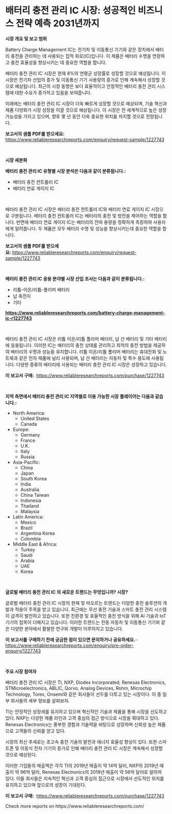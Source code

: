 <p><h1>배터리 충전 관리 IC 시장: 성공적인 비즈니스 전략 예측 2031년까지</h1></p><p><strong>시장 개요 및 보고 범위</strong></p>
<p><p>Battery Charge Management IC는 전기차 및 이동통신 기기와 같은 장치에서 배터리 충전을 관리하는 데 사용되는 집적 회로(IC)입니다. 이 제품은 배터리 수명을 연장하고 충전 효율성을 향상시키는 데 중요한 역할을 합니다.</p><p>배터리 충전 관리 IC 시장은 현재 8%의 연평균 성장률로 성장할 것으로 예상됩니다. 이 시장은 전기차 산업의 증가 및 이동통신 기기 사용량의 증가로 인해 계속해서 성장할 것으로 예상됩니다. 최근의 시장 동향은 보다 효율적이고 안정적인 배터리 충전 관리 시스템에 대한 수요가 증가하고 있음을 보여줍니다.</p><p>미래에는 배터리 충전 관리 IC 시장이 더욱 빠르게 성장할 것으로 예상되며, 기술 혁신과 제품 다양화가 시장 성장을 이끌 것으로 예상됩니다. 이 시장은 전 세계적으로 높은 성장 가능성을 가지고 있으며, 향후 몇 년 동안 더욱 중요한 위치를 차지할 것으로 전망됩니다.</p></p>
<p><strong>보고서의 샘플 PDF를 받으세요:</strong> <a href="https://www.reliableresearchreports.com/enquiry/request-sample/1227743">https://www.reliableresearchreports.com/enquiry/request-sample/1227743</a></p>
<p>&nbsp;</p>
<p><strong>시장 세분화</strong></p>
<p><strong>배터리 충전 관리 IC 유형별 시장 분석은 다음과 같이 분류됩니다.:</strong></p>
<p><ul><li>배터리 충전 컨트롤러 IC</li><li>배터리 연료 게이지 IC</li></ul></p>
<p>&nbsp;</p>
<p><p>배터리 충전 관리 IC 시장은 배터리 충전 컨트롤러 IC와 배터리 연료 게이지 IC 시장으로 구분됩니다. 배터리 충전 컨트롤러 IC는 배터리의 충전 및 방전을 제어하는 역할을 합니다. 반면에 배터리 연료 게이지 IC는 배터리의 잔여 용량을 정확하게 측정하여 사용자에게 알려줍니다. 두 제품은 모두 배터리 수명 및 성능을 향상시키는데 중요한 역할을 합니다.</p></p>
<p><strong>보고서의 샘플 PDF를 받으세요:</strong>&nbsp;<a href="https://www.reliableresearchreports.com/enquiry/request-sample/1227743">https://www.reliableresearchreports.com/enquiry/request-sample/1227743</a></p>
<p>&nbsp;</p>
<p><strong> 배터리 충전 관리 IC 응용 분야별 시장 산업 조사는 다음과 같이 분류됩니다.:</strong></p>
<p><ul><li>리튬-이온/리튬-폴리머 배터리</li><li>납 축전지</li><li>기타</li></ul></p>
<p><strong><a href="https://www.reliableresearchreports.com/battery-charge-management-ic-r1227743">https://www.reliableresearchreports.com/battery-charge-management-ic-r1227743</a></strong></p>
<p>&nbsp;</p>
<p><p>배터리 충전 관리 IC 시장은 리튬 이온/리튬 폴리머 배터리, 납 산 배터리 및 기타 배터리에 응용됩니다. 이러한 IC는 배터리의 충전 상태를 관리하고 최적의 충전 방법을 제공하여 배터리의 수명과 성능을 유지합니다. 리튬 이온/리튬 폴리머 배터리는 휴대전화 및 노트북과 같은 전자 제품에 널리 사용되며, 납 산 배터리는 자동차 및 특수 용도에 사용됩니다. 다양한 종류의 배터리에 사용되는 배터리 충전 관리 IC 시장은 성장하고 있습니다.</p></p>
<p><strong>이 보고서 구매:</strong>&nbsp; <a href="https://www.reliableresearchreports.com/purchase/1227743">https://www.reliableresearchreports.com/purchase/1227743</a></p>
<p>&nbsp;</p>
<p><strong>지역 측면에서 배터리 충전 관리 IC 지역별로 이용 가능한 시장 플레이어는 다음과 같습니다.:</strong></p>
<p><ul>
    <li>
        North America:
        <ul>
            <li>United States</li>
            <li>Canada</li>
        </ul>
    </li>
    <li>
        Europe:
        <ul>
            <li>Germany</li>
            <li>France</li>
            <li>U.K.</li>
            <li>Italy</li>
            <li>Russia</li>
        </ul>
    </li>
    <li>
        Asia-Pacific:
        <ul>
            <li>China</li>
            <li>Japan</li>
            <li>South Korea</li>
            <li>India</li>
            <li>Australia</li>
            <li>China Taiwan</li>
            <li>Indonesia</li>
            <li>Thailand</li>
            <li>Malaysia</li>
        </ul>
    </li>
    <li>
        Latin America:
        <ul>
            <li>Mexico</li>
            <li>Brazil</li>
            <li>Argentina Korea</li>
            <li>Colombia</li>
        </ul>
    </li>
    <li>
        Middle East & Africa:
        <ul>
            <li>Turkey</li>
            <li>Saudi</li>
            <li>Arabia</li>
            <li>UAE</li>
            <li>Korea</li>
        </ul>
    </li>
    </ul></p>
<p>&nbsp;</p>
<p><strong>글로벌 배터리 충전 관리 IC 의 새로운 트렌드는 무엇입니까? 시장?</strong></p>
<p><p>글로벌 배터리 충전 관리 IC 시장의 현재 및 떠오르는 트렌드는 다양한 충전 솔루션의 개발과 적용이 주목을 받고 있습니다. 최근에는 무선 충전 기술과 스마트 충전 관리 시스템이 급격히 발전하고 있습니다. 또한 친환경 및 효율적인 충전 방식을 위해 AI 기술과 IoT 기기의 접목이 더해지고 있습니다. 이러한 트렌드는 전동 자동차 및 이동통신 기기와 같은 다양한 분야에서 활발한 연구와 개발이 이루어지고 있습니다.</p></p>
<p><strong>이 보고서를 구매하기 전에 궁금한 점이 있으면 문의하거나 공유하세요.</strong>- <a href="https://www.reliableresearchreports.com/enquiry/pre-order-enquiry/1227743">https://www.reliableresearchreports.com/enquiry/pre-order-enquiry/1227743</a></p>
<p>&nbsp;</p>
<p><strong>주요 시장 참여자</strong></p>
<p><p>배터리 충전 관리 IC 시장은 TI, NXP, Diodes Incorporated, Renesas Electronics, STMicroelectronics, ABLIC, Qorvo, Analog Devices, Rohm, Microchip Technology, Torex, Onsemi와 같은 회사들이 선두를 다투고 있는 시장이다. 이 중 일부 회사들의 세부 정보를 살펴보자.</p><p>TI는 안정적인 성장세를 유지하고 있으며 혁신적인 기술과 제품을 통해 시장을 선도하고 있다. NXP는 다양한 제품 라인과 고객 중심의 접근 방식으로 시장을 확대하고 있다. Renesas Electronics는 풍부한 경험과 기술력을 바탕으로 성장하며 신뢰성 높은 제품으로 고객들의 신뢰를 얻고 있다.</p><p>시장의 최신 추세로는 초고속 충전 기술의 발전과 에너지 효율성 향상이 있다. 또한 스마트폰 및 이동식 전자 기기의 증가로 인해 배터리 충전 관리 IC 시장은 계속해서 성장할 것으로 예상된다.</p><p>이러한 기업들의 매출액은 각각 TI의 2019년 매출이 약 14억 달러, NXP의 2019년 매출이 약 96억 달러, Renesas Electronics의 2019년 매출이 약 56억 달러로 알려져 있다. 이들 회사들은 지속적인 혁신과 고객 중심의 접근으로 시장에서 선도적인 위치를 유지하고 있으며 앞으로의 성장이 기대된다.</p></p>
<p><strong>이 보고서 구매:</strong>&nbsp;&nbsp;<a href="https://www.reliableresearchreports.com/purchase/1227743">https://www.reliableresearchreports.com/purchase/1227743</a></p>
<p>Check more reports on https://www.reliableresearchreports.com/</p>